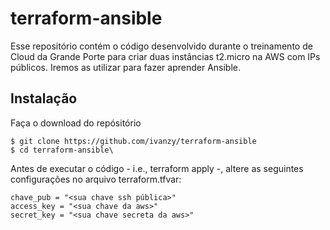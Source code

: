 # terraform-ansible

Esse repositório contém o código desenvolvido durante o treinamento de Cloud da Grande Porte para criar duas instâncias t2.micro na AWS com IPs públicos. Iremos as utilizar para fazer aprender Ansible. 

## Instalação

Faça o download do repósitório
``` console
$ git clone https://github.com/ivanzy/terraform-ansible 
$ cd terraform-ansible\
```

Antes de executar o código - i.e., terraform apply -, altere as seguintes configurações no arquivo terraform.tfvar:

```
chave_pub = "<sua chave ssh pública>"
access_key = "<sua chave da aws>"
secret_key = "<sua chave secreta da aws>"
```
